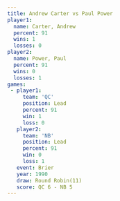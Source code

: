 ```yaml
---
title: Andrew Carter vs Paul Power
player1:              
  name: Carter, Andrew
  percent: 91         
  wins: 1             
  losses: 0           
player2:              
  name: Power, Paul   
  percent: 91         
  wins: 0             
  losses: 1           
games:
 - player1:        
     team: 'QC'    
     position: Lead
     percent: 91   
     win: 1        
     loss: 0       
   player2:        
     team: 'NB'    
     position: Lead
     percent: 91   
     win: 0        
     loss: 1       
   event: Brier         
   year: 1990           
   draw: Round Robin(11)
   score: QC 6 - NB 5   
---
```


